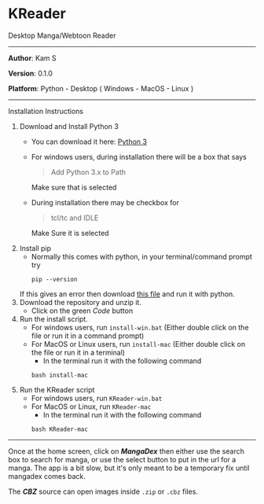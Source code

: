 # KReader
Desktop Manga/Webtoon Reader

****
**Author**: Kam S

**Version**: 0.1.0

**Platform**: Python - Desktop ( Windows - MacOS - Linux )

****

Installation Instructions

1. Download and Install Python 3
    - You can download it here: [Python 3](https://www.python.org/downloads/)
    - For windows users, during installation there will be a box that says
        > Add Python 3.x to Path
      
      Make sure that is selected
    - During installation there may be checkbox for
        > tcl/tc and IDLE
    
      Make Sure it is selected
2. Install pip
    - Normally this comes with python, in your terminal/command prompt try 
        ```
        pip --version
        ```
     If this gives an error then download [this file](https://bootstrap.pypa.io/get-pip.py) and run it with python.
3. Download the repository and unzip it.
    - Click on the green *Code* button
5. Run the install script. 
    - For windows users, run ```install-win.bat``` (Either double click on the file or run it in a command prompt)
    - For MacOS or Linux users, run ```install-mac```  (Either double click on the file or run it in a terminal)
        - In the terminal run it with the following command
         ```
         bash install-mac
         ```
6. Run the KReader script
    - For windows users, run ```KReader-win.bat```
    - For MacOS or Linux, run ```KReader-mac```
        - In the terminal run it with the following command
        ```
        bash KReader-mac
        ```

****
Once at the home screen, click on ***MangaDex*** then either use the search box to search for manga, or use the select button to put in the url for a manga.
The app is a bit slow, but it's only meant to be a temporary fix until mangadex comes back.

The ***CBZ*** source can open images inside ```.zip``` or ```.cbz``` files.
